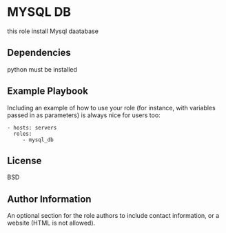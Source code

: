 MYSQL DB
=========

this role install Mysql daatabase


Dependencies
------------

python must be installed 

Example Playbook
----------------

Including an example of how to use your role (for instance, with variables passed in as parameters) is always nice for users too:

    - hosts: servers
      roles:
         - mysql_db
License
-------

BSD

Author Information
------------------

An optional section for the role authors to include contact information, or a website (HTML is not allowed).
